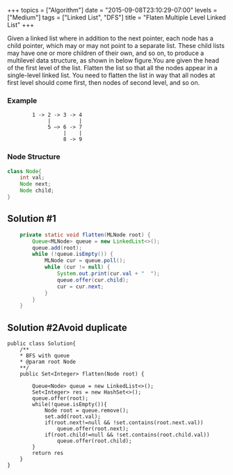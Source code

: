+++
topics = ["Algorithm"]
date = "2015-09-08T23:10:29-07:00"
levels = ["Medium"]
tags = ["Linked List", "DFS"]
title = "Flaten Multiple Level Linked List"
+++


Given a linked list where in addition to the next pointer, each node has a child pointer, which may or may not point to a separate list. These child lists may have one or more children of their own, and so on, to produce a multilevel data structure, as shown in below figure.You are given the head of the first level of the list. Flatten the list so that all the nodes appear in a single-level linked list. You need to flatten the list in way that all nodes at first level should come first, then nodes of second level, and so on.
<!--more-->

### Example
```
		1 -> 2 -> 3 -> 4
			 |		   |
			 5 —> 6 -> 7
			 	  |    |
			 	  8 -> 9
```
### Node Structure
```java
class Node{
	int val;
	Node next;
	Node child;
}

```
## Solution #1
```java
	private static void flatten(MLNode root) {
		Queue<MLNode> queue = new LinkedList<>();
		queue.add(root);
		while (!queue.isEmpty()) {
			MLNode cur = queue.poll();
			while (cur != null) {
				System.out.print(cur.val + "  ");
				queue.offer(cur.child);
				cur = cur.next;
			}
		}
	}
```
## Solution #2Avoid duplicate
```
public class Solution{
	/**
	* BFS with queue
	* @param root Node 
	**/
	public Set<Integer> flatten(Node root) {

		Queue<Node> queue = new LinkedList<>();
		Set<Integer> res = new HashSet<>();
		queue.offer(root);
		while(!queue.isEmpty()){
			Node root = queue.remove();
			set.add(root.val);
			if(root.next!=null && !set.contains(root.next.val))
				queue.offer(root.next);
			if(root.child!=null && !set.contains(root.child.val))
				queue.offer(root.child);
		}
		return res
	}
}
```